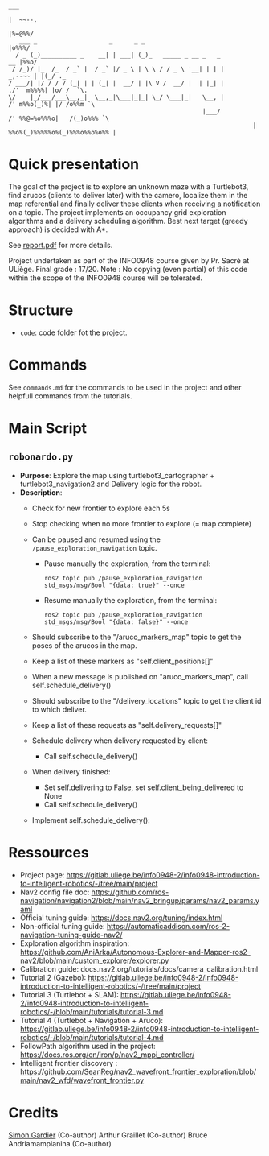 ```
                                                                                    ___
                                                                                    |  ~~--.
                                                                                    |%=@%%/
   ___ _                    _      _ _                                              |o%%%/ 
  / _ (_)__________ _    __| | ___| (_)_   _____ _ __ _   _                      __ |%%o/
 / /_)/ |_  /_  / _` |  / _` |/ _ \ | \ \ / / _ \ '__| | | |               _,--~~ | |(_/ ._
/ ___/| |/ / / / (_| | | (_| |  __/ | |\ V /  __/ |  | |_| |            ,/'  m%%%%| |o/ /  `\.
\/    |_/___/___\__,_|  \__,_|\___|_|_| \_/ \___|_|   \__, |           /' m%%o(_)%| |/ /o%%m `\
                                                      |___/          /' %%@=%o%%%o|   /(_)o%%% `\
                                                                    | %%o%(_)%%%%%o%(_)%%%o%%o%o%% |
```

# Quick presentation

The goal of the project is to explore an unknown maze with a Turtlebot3, find arucos (clients to deliver later) with the camero, localize them in the map referential and finally deliver these clients when receiving a notification on a topic. The project implements an occupancy grid exploration algorithms and a delivery scheduling algorithm. Best next target (greedy approach) is decided with A*.

See [report.pdf](report.pdf) for more details.

Project undertaken as part of the INFO0948 course given by Pr. Sacré at ULiège.
Final grade : 17/20.
Note : No copying (even partial) of this code within the scope of the INFO0948 course will be tolerated.

# Structure
- `code`: code folder fot the project.

# Commands
See `commands.md` for the commands to be used in the project and other helpfull commands from the tutorials.

# Main Script

## `robonardo.py`
- **Purpose**: Explore the map using turtlebot3_cartographer + turtlebot3_navigation2 and Delivery logic for the robot.
- **Description**:
  - Check for new frontier to explore each 5s
  - Stop checking when no more frontier to explore (= map complete)
  - Can be paused and resumed using the `/pause_exploration_navigation` topic.
    - Pause manually the exploration, from the terminal:
      ```
      ros2 topic pub /pause_exploration_navigation std_msgs/msg/Bool "{data: true}" --once
      ```
    - Resume manually the exploration, from the terminal:
      ```
      ros2 topic pub /pause_exploration_navigation std_msgs/msg/Bool "{data: false}" --once
      ```

  - Should subscribe to the "/aruco_markers_map" topic to get the poses of the arucos in the map.
  - Keep a list of these markers as "self.client_positions[]"
  - When a new message is published on "aruco_markers_map", call self.schedule_delivery()

  - Should subscribe to the "/delivery_locations" topic to get the client id to which deliver.
  - Keep a list of these requests as "self.delivery_requests[]"
  - Schedule delivery when delivery requested by client:
    - Call self.schedule_delivery()

  - When delivery finished:
    - Set self.delivering to False, set self.client_being_delivered to None
    - Call self.schedule_delivery()

  - Implement self.schedule_delivery():

# Ressources
  - Project page: https://gitlab.uliege.be/info0948-2/info0948-introduction-to-intelligent-robotics/-/tree/main/project
  - Nav2 config file doc: https://github.com/ros-navigation/navigation2/blob/main/nav2_bringup/params/nav2_params.yaml
  - Official tuning guide: https://docs.nav2.org/tuning/index.html
  - Non-official tuning guide: https://automaticaddison.com/ros-2-navigation-tuning-guide-nav2/
  - Exploration algorithm inspiration: https://github.com/AniArka/Autonomous-Explorer-and-Mapper-ros2-nav2/blob/main/custom_explorer/explorer.py
  - Calibration guide: docs.nav2.org/tutorials/docs/camera_calibration.html
  - Tutorial 2 (Gazebo): https://gitlab.uliege.be/info0948-2/info0948-introduction-to-intelligent-robotics/-/tree/main/project
  - Tutorial 3 (Turtlebot + SLAM): https://gitlab.uliege.be/info0948-2/info0948-introduction-to-intelligent-robotics/-/blob/main/tutorials/tutorial-3.md
  - Tutorial 4 (Turtlebot + Navigation + Aruco): https://gitlab.uliege.be/info0948-2/info0948-introduction-to-intelligent-robotics/-/blob/main/tutorials/tutorial-4.md
  - FollowPath algorithm used in the project: https://docs.ros.org/en/iron/p/nav2_mppi_controller/
  - Intelligent frontier discovery : https://github.com/SeanReg/nav2_wavefront_frontier_exploration/blob/main/nav2_wfd/wavefront_frontier.py

# Credits
[Simon Gardier](github.com/simon-gardier) (Co-author)
Arthur Graillet (Co-author)
Bruce Andriamampianina (Co-author)

